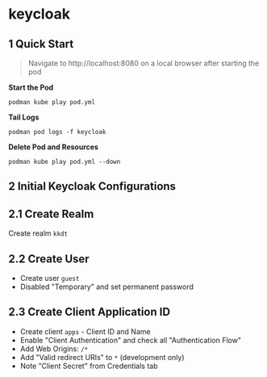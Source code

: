 # keycloak

## 1 Quick Start

> Navigate to http://localhost:8080 on a local browser after starting the pod

**Start the Pod**

```
podman kube play pod.yml
```

**Tail Logs**

```
podman pod logs -f keycloak
```

**Delete Pod and Resources**

```
podman kube play pod.yml --down
```

## 2 Initial Keycloak Configurations

## 2.1 Create Realm

Create realm `kkdt`

## 2.2 Create User

- Create user `guest`
- Disabled "Temporary" and set permanent password

## 2.3 Create Client Application ID

- Create client `apps` - Client ID and Name
- Enable "Client Authentication" and check all "Authentication Flow"
- Add Web Origins: `/*`
- Add "Valid redirect URIs" to `*` (development only)
- Note "Client Secret" from Credentials tab

[//]: Links

[podman-keycloak]: https://www.keycloak.org/getting-started/getting-started-podman